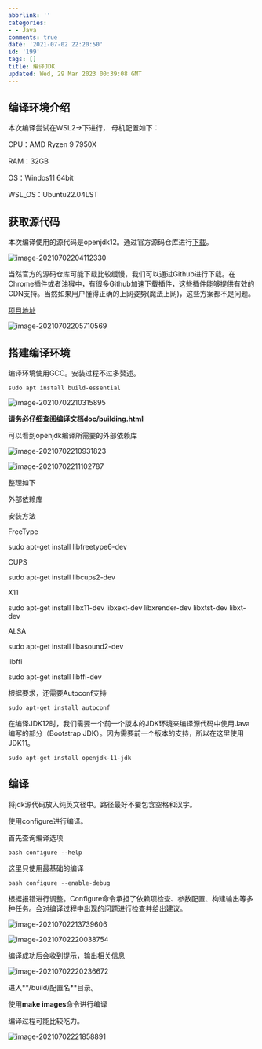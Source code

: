 ```yaml
---
abbrlink: ''
categories:
- - Java
comments: true
date: '2021-07-02 22:20:50'
id: '199'
tags: []
title: 编译JDK
updated: Wed, 29 Mar 2023 00:39:08 GMT
---
```

## 编译环境介绍

本次编译尝试在WSL2->下进行， 母机配置如下：

CPU：AMD Ryzen 9 7950X

RAM：32GB

OS：Windos11 64bit

WSL_OS：Ubuntu22.04LST

## 获取源代码

本次编译使用的源代码是openjdk12。通过官方源码仓库进行[下载](https://hg.openjdk.java.net/jdk)。

![image-20210702204112330](https://img.wush.cc/16311013184915.png)

当然官方的源码仓库可能下载比较缓慢，我们可以通过Github进行下载。在Chrome插件或者油猴中，有很多Github加速下载插件，这些插件能够提供有效的CDN支持。当然如果用户懂得正确的上网姿势(魔法上网)，这些方案都不是问题。

[项目地址](https://github.com/openjdk/jdk)

![image-20210702205710569](https://img.wush.cc/16311013184942.png)

## 搭建编译环境

编译环境使用GCC。安装过程不过多赘述。

```shell
sudo apt install build-essential
```

![image-20210702210315895](https://img.wush.cc/16311013184974.png)

**请务必仔细查阅编译文档doc/building.html**

可以看到openjdk编译所需要的外部依赖库

![image-20210702210931823](https://img.wush.cc/16311013185002.png)

![image-20210702211102787](https://img.wush.cc/16311013185027.png)

整理如下

外部依赖库

安装方法

FreeType

sudo apt-get install libfreetype6-dev

CUPS

sudo apt-get install libcups2-dev

X11

sudo apt-get install libx11-dev libxext-dev libxrender-dev libxtst-dev libxt-dev

ALSA

sudo apt-get install libasound2-dev

libffi

sudo apt-get install libffi-dev

根据要求，还需要Autoconf支持

```shell
sudo apt-get install autoconf
```

在编译JDK12时，我们需要一个前一个版本的JDK环境来编译源代码中使用Java编写的部分（Bootstrap JDK）。因为需要前一个版本的支持，所以在这里使用JDK11。

```shell
sudo apt-get install openjdk-11-jdk
```

## 编译

将jdk源代码放入纯英文径中。路径最好不要包含空格和汉字。

使用configure进行编译。

首先查询编译选项

```Shell
bash configure --help
```

这里只使用最基础的编译

```shell
bash configure --enable-debug
```

根据报错进行调整。Configure命令承担了依赖项检查、参数配置、构建输出等多种任务。会对编译过程中出现的问题进行检查并给出建议。

![image-20210702213739606](https://img.wush.cc/16311013185052.png)

![image-20210702220038754](https://img.wush.cc/16311013185077.png)

编译成功后会收到提示，输出相关信息

![image-20210702220236672](https://img.wush.cc/16311013185100.png)

进入**/build/配置名**目录。

使用**make images**命令进行编译

编译过程可能比较吃力。

![image-20210702221858891](https://img.wush.cc/16311013185124.png)
